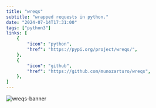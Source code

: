 ```yaml
---
title: "wreqs"
subtitle: "wrapped requests in python."
date: "2024-07-14T17:31:00"
tags: ["python3"]
links: [
    {
        "icon": "python",
        "href": "https://pypi.org/project/wreqs/",
    },
    {
        "icon": "github",
        "href": "https://github.com/munozarturo/wreqs",
    },
]
---
```


![wreqs-banner](/assets/wreqs/banner.png)
